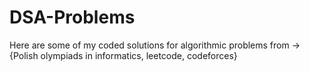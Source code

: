 # DSA-Problems
 
Here are some of my coded solutions for algorithmic problems from -> {Polish olympiads in informatics, leetcode, codeforces}
